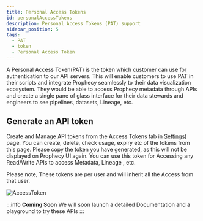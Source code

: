 ```yaml
---
title: Personal Access Tokens
id: personalAccessTokens
description: Personal Access Tokens (PAT) support
sidebar_position: 5
tags:
  - PAT
  - token
  - Personal Access Token
---
```


A Personal Access Token(PAT) is the token which customer can use for authentication to our API servers.
This will enable customers to use PAT in their scripts and integrate Prophecy seamlessly to their data visualization ecosystem.
They would be able to access Prophecy metadata through APIs and create a single pane of glass interface for their data stewards and engineers to see pipelines, datasets, Lineage, etc.

## Generate an API token

Create and Manage API tokens from the Access Tokens tab in [Settings](https://app.prophecy.io/metadata/settings)) page. You can create, delete, check usage, expiry etc of the tokens from this page. Please copy the token you have generated, as this will not be displayed on Prophecy UI again.
You can use this token for Accessing any Read/Write APIs to access Metadata, Lineage , etc.

Please note, These tokens are per user and will inherit all the Access from that user.

![AccessToken](./img/PAT.gif)

:::info
**Coming Soon**
We will soon launch a detailed Documentation and a playground to try these APIs
:::
